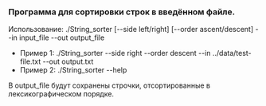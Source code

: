 ### Программа для сортировки строк в введённом файле.
Использование:  ./String_sorter [--side left/right] [--order ascent/descent] --in input_file --out output_file

* Пример 1: ./String_sorter --side right --order descent --in ../data/test-file.txt --out output.txt 
* Пример 2: ./String_sorter --help


В output_file будут сохранены строчки, отсортированные в лексикографическом порядке.
